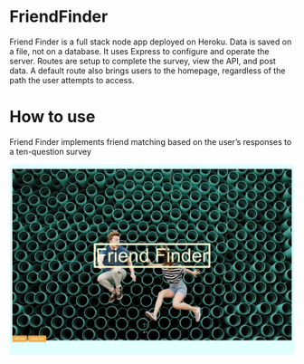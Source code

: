 # FriendFinder

  Friend Finder is a full stack node app deployed on Heroku. Data is saved on a file, not on a database. It uses Express to configure and operate the server. Routes are setup to complete the survey, view the API, and post data. A default route also brings users to the homepage, regardless of the path the user attempts to access.

# How to use
  Friend Finder implements friend matching based on the user’s responses to a ten-question survey
  
  ![Alt text](https://github.com/vandecastro95/FriendFinder/blob/master/friendfinder.jpg?raw=true "Optional Title")

